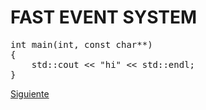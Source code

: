 # FAST EVENT SYSTEM

<pre>
int main(int, const char**)
{
	std::cout << "hi" << std::endl;
}
</pre>

[Siguiente](doc/page01.md)

